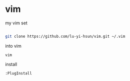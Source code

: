 # vim
my vim set

```bash

git clone https://github.com/lu-yi-hsun/vim.git ~/.vim

```

into vim
```
vim
```

install

```
:PlugInstall
```
